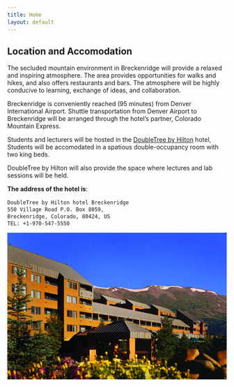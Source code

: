 ```yaml
---
title: Home
layout: default
---
```

## Location and Accomodation

The secluded mountain environment in Breckenridge will provide a relaxed and inspiring atmosphere. The area provides opportunities for walks and hikes, and also offers restaurants and bars. The atmosphere will be highly conducive to learning,
exchange of ideas, and collaboration.

Breckenridge is conveniently reached (95 minutes) from Denver International Airport. Shuttle transportation from Denver Airport
to Breckenridge will be arranged through the hotel’s partner, Colorado Mountain Express.

Students and lecturers will be hosted in the [DoubleTree by Hilton](http://doubletree3.hilton.com/en/hotels/colorado/doubletree-by-hilton-hotel-breckenridge-QKBVRDT/index.html) hotel,
Students will be accomodated in a spatious double-occupancy room with two king beds.

DoubleTree by Hilton will also provide the space where lectures and lab sessions will be held.

**The address of the hotel is**:
```
DoubleTree by Hilton hotel Breckenridge
550 Village Road P.O. Box 8059,
Breckenridge, Colorado, 80424, US
TEL: +1-970-547-5550
```

![alt text](images/DoubleTree_Exterior_Summer.png "The DoubleTree Breckenridge in the summer")
